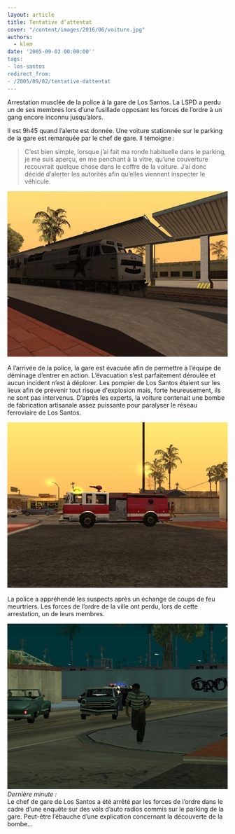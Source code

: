 ```yaml
---
layout: article
title: Tentative d’attentat
cover: "/content/images/2016/06/voiture.jpg"
authors:
  - klem
date: '2005-09-03 00:00:00''
tags:
- los-santos
redirect_from:
- /2005/09/02/tentative-dattentat
---
```


Arrestation musclée de la police à la gare de Los Santos. La LSPD a perdu un de ses membres lors d’une fusillade opposant les forces de l’ordre à un gang encore inconnu jusqu’alors.

Il est 9h45 quand l’alerte est donnée. Une voiture stationnée sur le parking de la gare est remarquée par le chef de gare. Il témoigne :

> C’est bien simple, lorsque j’ai fait ma ronde habituelle dans le parking, je me suis aperçu, en me penchant à la vitre, qu’une couverture recouvrait quelque chose dans le coffre de la voiture. J’ai donc décidé d’alerter les autorités afin qu’elles viennent inspecter le véhicule.

![](/content/images/2005/01/train%20arret.jpg)

A l’arrivée de la police, la gare est évacuée afin de permettre à l’équipe de déminage d’entrer en action. L’évacuation s’est parfaitement déroulée et aucun incident n’est à déplorer. Les pompier de Los Santos étaient sur les lieux afin de prévenir tout risque d'explosion mais, forte heureusement, ils ne sont pas intervenus. D’après les experts, la voiture contenait une bombe de fabrication artisanale assez puissante pour paralyser le réseau ferroviaire de Los Santos.

![](/content/images/2005/01/pompier.jpg)

La police a appréhendé les suspects après un échange de coups de feu meurtriers. Les forces de l’ordre de la ville ont perdu, lors de cette arrestation, un de leurs membres.

![](/content/images/2005/01/Pol%20VS%20Gan.jpg)
_Dernière minute :_  
Le chef de gare de Los Santos a été arrêté par les forces de l’ordre dans le cadre d’une enquête sur des vols d’auto radios commis sur le parking de la gare. Peut-être l’ébauche d’une explication concernant la découverte de la bombe…